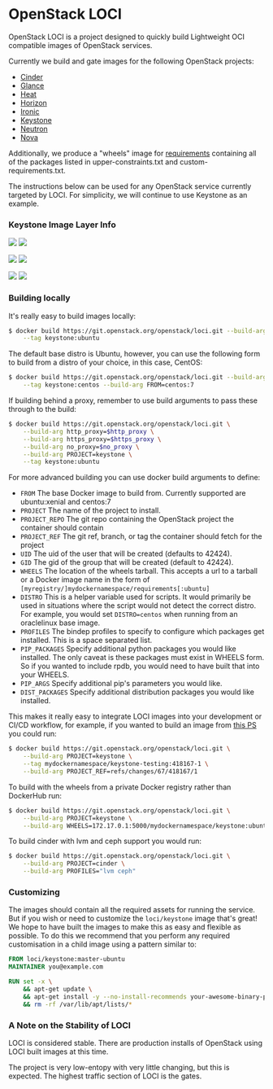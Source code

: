 # OpenStack LOCI

OpenStack LOCI is a project designed to quickly build Lightweight OCI
compatible images of OpenStack services.

Currently we build and gate images for the following OpenStack projects:

  * [Cinder](https://github.com/openstack/cinder)
  * [Glance](https://github.com/openstack/glance)
  * [Heat](https://github.com/openstack/heat)
  * [Horizon](https://github.com/openstack/horizon)
  * [Ironic](https://github.com/openstack/ironic)
  * [Keystone](https://github.com/openstack/keystone)
  * [Neutron](https://github.com/openstack/neutron)
  * [Nova](https://github.com/openstack/nova)

Additionally, we produce a "wheels" image for
[requirements](https://github.com/openstack/requirements) containing all of the
packages listed in upper-constraints.txt and custom-requirements.txt.

The instructions below can be used for any OpenStack service currently targeted
by LOCI. For simplicity, we will continue to use Keystone as an example.


### Keystone Image Layer Info
[![](https://images.microbadger.com/badges/version/loci/keystone:master-debian.svg)](https://microbadger.com/images/loci/keystone:master-debian "loci/keystone:master-debian") [![](https://images.microbadger.com/badges/image/loci/keystone:master-debian.svg)](https://microbadger.com/images/loci/keystone:master-debian "loci/keystone:master-debian")

[![](https://images.microbadger.com/badges/version/loci/keystone:master-ubuntu.svg)](https://microbadger.com/images/loci/keystone:master-ubuntu "loci/keystone:master-ubuntu") [![](https://images.microbadger.com/badges/image/loci/keystone:master-ubuntu.svg)](https://microbadger.com/images/loci/keystone:master-ubuntu "loci/keystone:master-ubuntu")

[![](https://images.microbadger.com/badges/version/loci/keystone:master-centos.svg)](https://microbadger.com/images/loci/keystone:master-centos "loci/keystone:master-centos") [![](https://images.microbadger.com/badges/image/loci/keystone:master-centos.svg)](https://microbadger.com/images/loci/keystone:master-centos "loci/keystone:master-centos")


### Building locally
It's really easy to build images locally:
``` bash
$ docker build https://git.openstack.org/openstack/loci.git --build-arg PROJECT=keystone \
    --tag keystone:ubuntu
```

The default base distro is Ubuntu, however, you can use the following form to build from a distro of
your choice, in this case, CentOS:
``` bash
$ docker build https://git.openstack.org/openstack/loci.git --build-arg PROJECT=keystone \
    --tag keystone:centos --build-arg FROM=centos:7
```

If building behind a proxy, remember to use build arguments to pass these
through to the build:
``` bash
$ docker build https://git.openstack.org/openstack/loci.git \
    --build-arg http_proxy=$http_proxy \
    --build-arg https_proxy=$https_proxy \
    --build-arg no_proxy=$no_proxy \
    --build-arg PROJECT=keystone \
    --tag keystone:ubuntu
```

For more advanced building you can use docker build arguments to define:
  * `FROM` The base Docker image to build from. Currently supported are
    ubuntu:xenial and centos:7
  * `PROJECT` The name of the project to install.
  * `PROJECT_REPO` The git repo containing the OpenStack project the container
    should contain
  * `PROJECT_REF` The git ref, branch, or tag the container should fetch for
    the project
  * `UID` The uid of the user that will be created (defaults to 42424).
  * `GID` The gid of the group that will be created (default to 42424).
  * `WHEELS` The location of the wheels tarball. This accepts a url to a
    tarball or a Docker image name in the form of
    `[myregistry/]mydockernamespace/requirements[:ubuntu]`
  * `DISTRO` This is a helper variable used for scripts. It would primarily be
    used in situations where the script would not detect the correct distro.
    For example, you would set `DISTRO=centos` when running from an oraclelinux
    base image.
  * `PROFILES` The bindep profiles to specify to configure which packages get
    installed. This is a space separated list.
  * `PIP_PACKAGES` Specify additional python packages you would like installed.
    The only caveat is these packages must exist in WHEELS form. So if
    you wanted to include rpdb, you would need to have built that into your
    WHEELS.
  * `PIP_ARGS` Specify additional pip's parameters you would like.
  * `DIST_PACKAGES` Specify additional distribution packages you would like
    installed.

This makes it really easy to integrate LOCI images into your development or
CI/CD workflow, for example, if you wanted to build an image from [this
PS](https://review.openstack.org/#/c/418167/) you could run:
``` bash
$ docker build https://git.openstack.org/openstack/loci.git \
    --build-arg PROJECT=keystone \
    --tag mydockernamespace/keystone-testing:418167-1 \
    --build-arg PROJECT_REF=refs/changes/67/418167/1
```

To build with the wheels from a private Docker registry rather than DockerHub run:
``` bash
$ docker build https://git.openstack.org/openstack/loci.git \
    --build-arg PROJECT=keystone \
    --build-arg WHEELS=172.17.0.1:5000/mydockernamespace/keystone:ubuntu
```

To build cinder with lvm and ceph support you would run:
``` bash
$ docker build https://git.openstack.org/openstack/loci.git \
    --build-arg PROJECT=cinder \
    --build-arg PROFILES="lvm ceph"
```

### Customizing
The images should contain all the required assets for running the service. But
if you wish or need to customize the `loci/keystone` image that's great! We
hope to have built the images to make this as easy and flexible as possible. To
do this we recommend that you perform any required customisation in a child
image using a pattern similar to:

``` Dockerfile
FROM loci/keystone:master-ubuntu
MAINTAINER you@example.com

RUN set -x \
    && apt-get update \
    && apt-get install -y --no-install-recommends your-awesome-binary-package \
    && rm -rf /var/lib/apt/lists/*
```


### A Note on the Stability of LOCI
LOCI is considered stable. There are production installs of OpenStack using
LOCI built images at this time.

The project is very low-entopy with very little changing, but this is expected.
The highest traffic section of LOCI is the gates.
